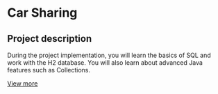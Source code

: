 # Car Sharing

## Project description

During the project implementation, you will learn the basics of SQL and work with the H2 database. You will also learn about advanced Java features such as Collections.

[View more](https://hyperskill.org/projects/140)
